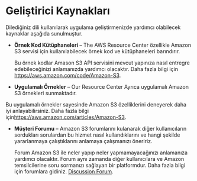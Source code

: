 # Geliştirici Kaynakları<a name="S3-gsg-DevelopmentResources"></a>

Dilediğiniz dili kullanılarak uygulama geliştirmenizde yardımcı olabilecek kaynaklar aşağıda sunulmuştur.


+ **Örnek Kod Kütüphaneleri** – The AWS Resource Center özellikle Amazon S3 servisi için kullanılabilecek örnek kod ve kütüphaneleri barındırır.

  Bu örnek kodlar Amason S3 API servisini mevcut yapınıza nasıl entregre edebileceğinizi anlamanızda yardımcı olacaktır. Daha fazla bilgi için [https://aws\.amazon\.com/code/Amazon\-S3](https://aws.amazon.com/code/Amazon-S3)\. 

+ **Uygulamalı Örnekler** – Our Resource Center Ayrıca uygulamalı Amazon S3 örnekleri sunmaktadır.

 Bu uygulamalı örnekler sayesinde Amazon S3 özelliklerini deneyerek daha iyi anlayabilirsiniz. Daha fazla bilgi için[https://aws\.amazon\.com/articles/Amazon\-S3](https://aws.amazon.com/articles/Amazon-S3)\.

+ **Müşteri Forumu** – Amazon S3 forumlarını kulanarak diğer kullanıcıların sordukları sorulardan bu hizmet nasıl kullandıklarını ve hangi şekilde yararlanmaya çalıştıklarını anlamaya çalışmanızı öneririz.

   Forum Amazon S3 ile neler yapıp neler yapmamayacağınızı anlamanıza yardımcı olacaktır. Forum aynı zamanda diğer kullanıcılara ve Amazon temsilcilerine soru sormanızı sağlayan bir platformdur. Daha fazla bilgi için forumlara gidiniz. [Discussion Forum](https://forums.aws.amazon.com/)\.
